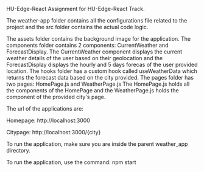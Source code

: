 HU-Edge-React
Assignment for HU-Edge-React Track.

The weather-app folder contains all the configurations file related to the project and the src folder contains the actual code logic.

The assets folder contains the background image for the application.
The components folder contains 2 components: CurrentWeather and ForecastDisplay. 
The CurrentWeather component displays the current weather details of the user based on their geolocation and the ForecastDisplay displays the hourly and 5 days forecas of the user provided location.
The hooks folder has a custom hook called useWeatherData which returns the forecast data based on the city provided.
The pages folder has two pages: HomePage.js and WeatherPage.js
The HomePage.js holds all the components of the HomePage and the WeatherPage.js holds the component of the provided city's page.


The url of the applications are:

Homepage: http://localhost:3000

Citypage: http://localhost:3000/{city}

To run the application, make sure you are inside the parent weather_app directory.

To run the application, use the command:
npm start
